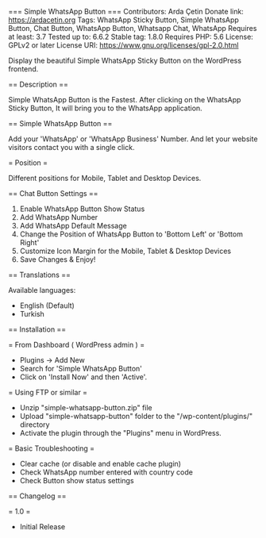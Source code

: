 === Simple WhatsApp Button ===
Contributors: Arda Çetin
Donate link: https://ardacetin.org
Tags: WhatsApp Sticky Button, Simple WhatsApp Button, Chat Button, WhatsApp Button, Whatsapp Chat, WhatsApp
Requires at least: 3.7
Tested up to: 6.6.2
Stable tag: 1.8.0
Requires PHP: 5.6
License: GPLv2 or later
License URI: https://www.gnu.org/licenses/gpl-2.0.html

Display the beautiful Simple WhatsApp Sticky Button on the WordPress frontend.

== Description ==

Simple WhatsApp Button is the Fastest. After clicking on the WhatsApp Sticky Button, It will bring you to the WhatsApp application.

== Simple WhatsApp Button ==

Add your 'WhatsApp' or 'WhatsApp Business' Number. And let your website visitors contact you with a single click.

= Position = 

Different positions for Mobile, Tablet and Desktop Devices.  

== Chat Button Settings ==

1. Enable WhatsApp Button Show Status
2. Add WhatsApp Number
3. Add WhatsApp Default Message
4. Change the Position of WhatsApp Button to 'Bottom Left' or 'Bottom Right'
5. Customize Icon Margin for the Mobile, Tablet & Desktop Devices
6. Save Changes & Enjoy!

== Translations ==

Available languages:

- English (Default)
- Turkish

== Installation ==

= From Dashboard ( WordPress admin ) =

* Plugins -> Add New
* Search for 'Simple WhatsApp Button'
* Click on 'Install Now' and then 'Active'.

= Using FTP or similar =

* Unzip "simple-whatsapp-button.zip" file
* Upload "simple-whatsapp-button" folder to the "/wp-content/plugins/" directory
* Activate the plugin through the "Plugins" menu in WordPress.

= Basic Troubleshooting = 

* Clear cache (or disable and enable cache plugin)
* Check WhatsApp number entered with country code
* Check Button show status settings

== Changelog ==


= 1.0 =
* Initial Release
